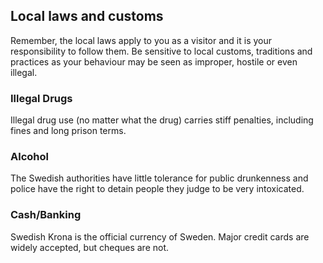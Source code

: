 ## Local laws and customs

Remember, the local laws apply to you as a visitor and it is your responsibility to follow them. Be sensitive to local customs, traditions and practices as your behaviour may be seen as improper, hostile or even illegal.

### **Illegal Drugs**

Illegal drug use (no matter what the drug) carries stiff penalties, including fines and long prison terms.

### **Alcohol**

The Swedish authorities have little tolerance for public drunkenness and police have the right to detain people they judge to be very intoxicated.

### **Cash/Banking**

Swedish Krona is the official currency of Sweden. Major credit cards are widely accepted, but cheques are not.